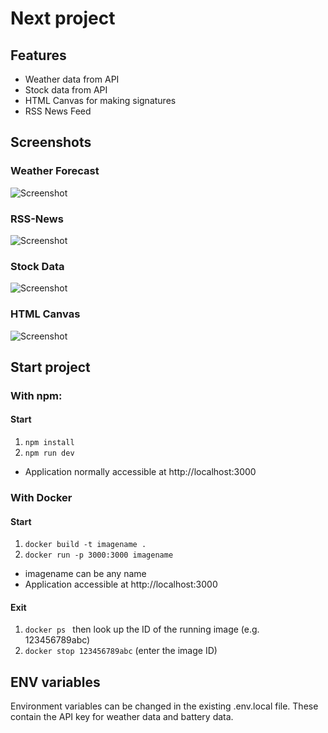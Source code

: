 # Next project
## Features
- Weather data from API
- Stock data from API
- HTML Canvas for making signatures
- RSS News Feed

## Screenshots
### Weather Forecast
![Screenshot](https://i.ibb.co/R4ZDtrf/Bildschirmfoto-2024-11-15-um-18-53-00.png)
### RSS-News
![Screenshot](https://i.ibb.co/vLDGXvd/Bildschirmfoto-2024-11-15-um-18-52-41.png)
### Stock Data
![Screenshot](https://i.ibb.co/s6Q8sq3/Bildschirmfoto-2024-11-15-um-18-53-50.png)
### HTML Canvas
![Screenshot](https://i.ibb.co/9Nz8LY4/Bildschirmfoto-2024-11-15-um-18-53-20.png)

## Start project

### With npm:
#### Start
1. `npm install`
2. `npm run dev`
- Application normally accessible at http://localhost:3000

### With Docker
#### Start
1. `docker build -t imagename .`
2. `docker run -p 3000:3000 imagename`
- imagename can be any name
- Application accessible at http://localhost:3000
#### Exit
1. `docker ps ` then look up the ID of the running image (e.g. 123456789abc)
2. `docker stop 123456789abc` (enter the image ID)

## ENV variables
Environment variables can be changed in the existing .env.local file. These contain the API key for weather data and battery data.
